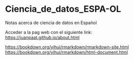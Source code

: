 # Ciencia_de_datos_ESPA-OL
Notas acerca de ciencia de datos en Español

Acceder a la pag web con el siguiente link: https://juanpaat.github.io/about.html



https://bookdown.org/yihui/rmarkdown/rmarkdown-site.html
https://bookdown.org/yihui/rmarkdown/html-document.html
